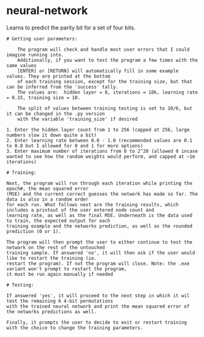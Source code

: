 # neural-network
Learns to predict the parity bit for a set of four bits.

	# Getting user parameters: 
		
		The program will check and handle most user errors that I could imagine running into.
		Additionally, if you want to test the program a few times with the same values
		[ENTER] or [RETURN] will automatically fill in some example values. They are printed at the bottom 
		of each training session, except for the training size, but that can be inferred from the 'success' tally.
		The values are:  hidden layer = 8, iterations = 10k, learning rate = 0.15, training size = 10.

		The split of values between training testing is set to 10/6, but it can be changed in the .py version 
		with the variable 'training_size' if desired

	1. Enter the hidden layer count from 1 to 256 (capped at 256, large numbers slow it down quite a bit)
	2. Enter learning rate between 0.0 - 1.0 (recommended values are 0.1 to 0.8 but I allowed for 0 and 1 for more options)
	3. Enter maximum number of iterations from 0 to 2^20 (allowed 0 incase wanted to see how the random weights would perform, and capped at ~1m iterations)

	# Training:	

	Next, the program will run through each iteration while printing the epoch#, the mean squared error 
	(MSE) and the current correct guesses the network has made so far. The data is also in a random order 
	for each run. What follows next are the training results, which includes a printout of the user entered node count and 
	learning rate, as well as the final MSE. Underneath is the data used to train, the expected output for each
	training example and the networks prediction, as well as the rounded prediction (0 or 1).
	
	The program will then prompt the user to either continue to test the network on the rest of the untouched 
	training sample. If answered 'no', it will then ask if the user would like to restart the training (ie. 
	restart the program). If not the program will close. Note: the .exe variant won't prompt to restart the program,
	it must be run again manually if needed

	# Testing: 

	If answered 'yes', it will proceed to the next step in which it wil test the remaining 6 4-bit permutations
	with the trained neural network and print the mean squared error of the networks predictions as well. 

	Finally, it prompts the user to decide to exit or restart training with the choice to change the training parameters.
